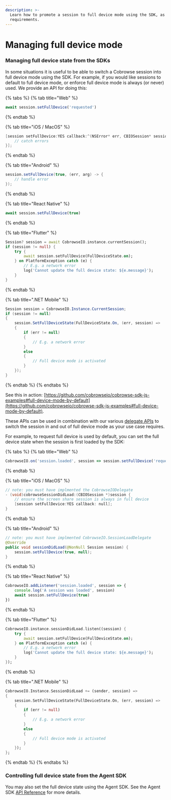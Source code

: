 ```yaml
---
description: >-
  Learn how to promote a session to full device mode using the SDK, as per your
  requirements.
---
```


# Managing full device mode



### Managing full device state from the SDKs

In some situations it is useful to be able to switch a Cobrowse session into full device mode using the SDK. For example, if you would like sessions to default to full device mode, or enforce full device mode is always (or never) used. We provide an API for doing this:

{% tabs %}
{% tab title="Web" %}
```javascript
await session.setFullDevice('requested')
```
{% endtab %}

{% tab title="iOS / MacOS" %}
```objectivec
[session setFullDevice:YES callback:^(NSError* err, CBIOSession* session) {
    // catch errors
}];
```
{% endtab %}

{% tab title="Android" %}
```java
session.setFullDevice(true, (err, arg) -> {
    // handle error
});
```
{% endtab %}

{% tab title="React Native" %}
```javascript
await session.setFullDevice(true)
```
{% endtab %}

{% tab title="Flutter" %}
```dart
Session? session = await CobrowseIO.instance.currentSession();
if (session != null) {
    try {
        await session.setFullDevice(FullDeviceState.on);
    } on PlatformException catch (e) {
        // E.g. a network error
        log('Cannot update the full device state: ${e.message}');
    }
}
```
{% endtab %}

{% tab title=".NET Mobile" %}
```cs
Session session = CobrowseIO.Instance.CurrentSession;
if (session != null)
{
    session.SetFullDeviceState(FullDeviceState.On, (err, session) =>
    {
        if (err != null)
        {
            // E.g. a network error
        }
        else
        {
            // Full device mode is activated
        }
    });
}
```
{% endtab %}
{% endtabs %}

See this in action: [https://github.com/cobrowseio/cobrowse-sdk-js-examples#full-device-mode-by-default](https://github.com/cobrowseio/cobrowse-sdk-js-examples#full-device-mode-by-default).

These APIs can be used in combination with our various [delegate APIs](../listening-for-events.md) to switch the session in and out of full device mode as your use case requires.

For example, to request full device is used by default, you can set the full device state when the session is first loaded by the SDK:

{% tabs %}
{% tab title="Web" %}
```javascript
CobrowseIO.on('session.loaded', session => session.setFullDevice('requested')) 
```
{% endtab %}

{% tab title="iOS / MacOS" %}
```objectivec
// note: you must have implmented the CobrowseIODelegate
- (void)cobrowseSessionDidLoad:(CBIOSession *)session {
    // ensure the screen share session is always in full device
    [session setFullDevice:YES callback: null];
}
```
{% endtab %}

{% tab title="Android" %}
```java
// note: you must have implmented CobrowseIO.SessionLoadDelegate
@Override
public void sessionDidLoad(@NonNull Session session) {
    session.setFullDevice(true, null);
}
```
{% endtab %}

{% tab title="React Native" %}
```javascript
CobrowseIO.addListener('session.loaded', session => {
    console.log('A session was loaded', session)
    await session.setFullDevice(true)
})
```
{% endtab %}

{% tab title="Flutter" %}
```dart
CobrowseIO.instance.sessionDidLoad.listen((session) {
    try {
        await session.setFullDevice(FullDeviceState.on);
    } on PlatformException catch (e) {
        // E.g. a network error
        log('Cannot update the full device state: ${e.message}');
    }
});
```
{% endtab %}

{% tab title=".NET Mobile" %}
```dart
CobrowseIO.Instance.SessionDidLoad += (sender, session) =>
{
    session.SetFullDeviceState(FullDeviceState.On, (err, session) =>
    {
        if (err != null)
        {
            // E.g. a network error
        }
        else
        {
            // Full device mode is activated
        }
    });
};
```
{% endtab %}
{% endtabs %}

### Controlling full device state from the Agent SDK

You may also set the full device state using the Agent SDK. See the Agent SDK [API Reference](../../agent-side-integrations/agent-sdk/api-reference.md) for more details.&#x20;
